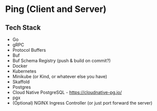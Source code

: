 # Ping (Client and Server)

## Tech Stack

- Go
- gRPC
- Protocol Buffers
- Buf
- Buf Schema Registry (push & build on commit?)
- Docker
- Kubernetes
- Minikube (or Kind, or whatever else you have)
- Skaffold
- Postgres
- Cloud Native PostgreSQL - https://cloudnative-pg.io/
- pgx 
- (Optional) NGINX Ingress Controller (or just port forward the server)